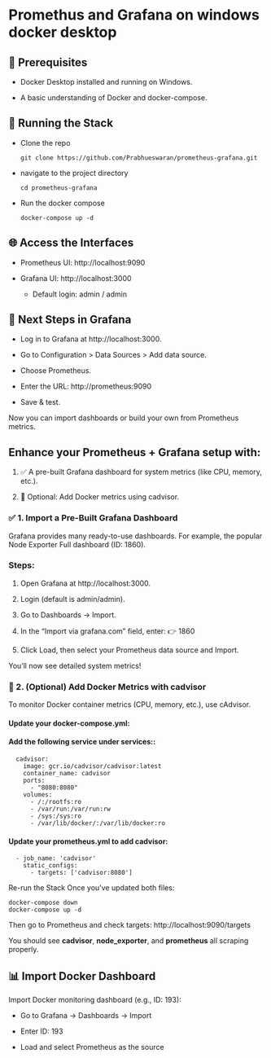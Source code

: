 # Promethus and Grafana on windows docker desktop

## 🔧 Prerequisites

- Docker Desktop installed and running on Windows.

- A basic understanding of Docker and docker-compose.

## 🚀 Running the Stack

- Clone the repo 

    `git clone https://github.com/Prabhueswaran/prometheus-grafana.git`

- navigate to the project directory

    `cd prometheus-grafana`

- Run the docker compose    
 
    `docker-compose up -d`

## 🌐 Access the Interfaces

- Prometheus UI: http://localhost:9090

- Grafana UI: http://localhost:3000

    - Default login: admin / admin

## 🧠 Next Steps in Grafana

- Log in to Grafana at http://localhost:3000.

- Go to Configuration > Data Sources > Add data source.

- Choose Prometheus.

- Enter the URL: http://prometheus:9090

- Save & test.

Now you can import dashboards or build your own from Prometheus metrics.

## Enhance your Prometheus + Grafana setup with:

1. ✅ A pre-built Grafana dashboard for system metrics (like CPU, memory, etc.).

2. 🐳 Optional: Add Docker metrics using cadvisor.


### ✅ 1. Import a Pre-Built Grafana Dashboard

Grafana provides many ready-to-use dashboards. For example, the popular Node Exporter Full dashboard (ID: 1860).

### Steps:
   1. Open Grafana at http://localhost:3000.

   2. Login (default is admin/admin).

   3. Go to Dashboards → Import.

   4. In the “Import via grafana.com” field, enter:
👉 1860

   1. Click Load, then select your Prometheus data source and Import.

You’ll now see detailed system metrics!


### 🐳 2. (Optional) Add Docker Metrics with cadvisor

To monitor Docker container metrics (CPU, memory, etc.), use cAdvisor.

#### Update your docker-compose.yml:
#### Add the following service under services::

```
  cadvisor:
    image: gcr.io/cadvisor/cadvisor:latest
    container_name: cadvisor
    ports:
      - "8080:8080"
    volumes:
      - /:/rootfs:ro
      - /var/run:/var/run:rw
      - /sys:/sys:ro
      - /var/lib/docker/:/var/lib/docker:ro

```

#### Update your prometheus.yml to add cadvisor:

```
  - job_name: 'cadvisor'
    static_configs:
      - targets: ['cadvisor:8080']

```

Re-run the Stack
Once you've updated both files:

```
docker-compose down
docker-compose up -d

```

Then go to Prometheus and check targets: http://localhost:9090/targets

You should see **cadvisor**, **node_exporter**, and **prometheus** all scraping properly.

## 📊 Import Docker Dashboard

Import Docker monitoring dashboard (e.g., ID: 193):

- Go to Grafana → Dashboards → Import

- Enter ID: 193

- Load and select Prometheus as the source